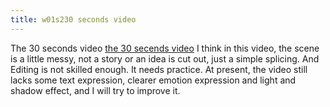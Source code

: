 ```yaml
---
title: w01s230 seconds video
---
```

The 30 seconds video
[the 30 secends video](https://youtube.com/shorts/T0zw_zHU-r4?si=JfzzINuoYlRNKvri)
I think in this video, the scene is a little messy, not a story or an idea is cut out, just a simple splicing. And Editing is not skilled enough. It needs practice.
At present, the video still lacks some text expression, clearer emotion expression and light and shadow effect, and I will try to improve it.
